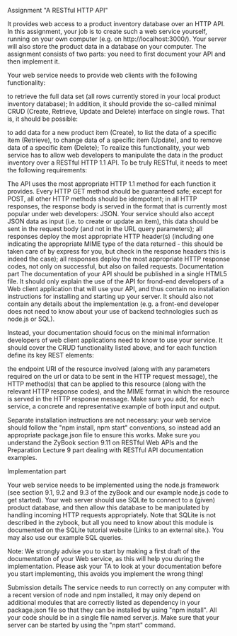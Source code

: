 Assignment "A RESTful HTTP API"

It provides web access to a product inventory database over an HTTP API. In this assignment, your job is to create such a web service yourself, running on your own computer (e.g. on http://localhost:3000/). Your server will also store the product data in a database on your computer. The assignment consists of two parts: you need to first document your API and then implement it.

Your web service needs to provide web clients with the following functionality:

to retrieve the full data set (all rows currently stored in your local product inventory database);
In addition, it should provide the so-called minimal CRUD (Create, Retrieve, Update and Delete) interface on single rows. That is, it should be possible:

to add data for a new product item (Create),
to list the data of a specific item (Retrieve),
to change data of a specific item (Update), and
to remove data of a specific item (Delete);
To realize this functionality, your web service has to allow web developers to manipulate the data in the product inventory over a RESTful HTTP 1.1 API. To be truly RESTful, it needs to meet the following requirements:

The API uses the most appropriate HTTP 1.1 method for each function it provides.
Every HTTP GET method should be guaranteed safe;
except for POST, all other HTTP methods should be idempotent;
in all HTTP responses, the response body is served in the format that is currently most popular under web developers: JSON. Your service should also accept JSON data as input (i.e. to create or update an item), this data should be sent in the request body (and not in the URL query parameters);
all responses deploy the most appropriate HTTP header(s) (including one indicating the appropriate MIME type of the data returned - this should be taken care of by express for you, but check in the response headers this is indeed the case);
all responses deploy the most appropriate HTTP response codes, not only on successful, but also on failed requests.
Documentation part
The documentation of your API should be published in a single HTML5 file. It should only explain the use of the API for frond-end developers of a Web client application that will use your API, and thus contain no installation instructions for installing and starting up your server. It should also not contain any details about the implementation (e.g. a front-end developer does not need to know about your use of backend technologies such as node.js or SQL).

Instead, your documentation should focus on the minimal information developers of web client applications need to know to use your service. It should cover the CRUD functionality listed above, and for each function define its key REST elements:

the endpoint URI of the resource involved (along with any parameters required on the url or data to be sent in the HTTP request message),
the HTTP method(s) that can be applied to this resource (along with the relevant HTTP response codes), and
the MIME format in which the resource is served in the HTTP response message.
Make sure you add, for each service, a concrete and representative example of both input and output.

Separate installation instructions are not necessary: your web service should follow the "npm install, npm start" conventions, so instead add an appropriate package.json file to ensure this works. Make sure you understand the ZyBook section 9.11 on RESTful Web APIs  and the Preparation Lecture 9 part dealing with RESTful API documentation examples.

Implementation part

Your web service needs to be implemented using the node.js framework (see section 9.1, 9.2 and 9.3 of the zyBook and our example node.js code to get started). Your web server should use SQLite to connect to a (given) product database, and then allow this database to be manipulated by handling incoming HTTP requests appropriately. Note that SQLite is not described in the zybook, but all you need to know about this module is documented on the SQLite tutorial website (Links to an external site.). You may also use our example SQL queries.

Note: We strongly advise you to start by making a first draft of the documentation of your Web service, as this will help you during the implementation. Please ask your TA to look at your documentation before you start implementing, this avoids you implement the wrong thing!

Submission details
The service needs to run correctly on any computer with a recent version of node and npm installed, it may only depend on additional modules that are correctly listed as dependency in your package.json file so that they can be installed by using "npm install". All your code should be in a single file named server.js. Make sure that your server can be started by using the "npm start" command.
